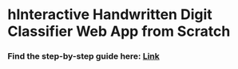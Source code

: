 # hInteractive Handwritten Digit Classifier Web App from Scratch

### Find the step-by-step guide here: [Link]([url](https://medium.com/@saikatsutradhar98/interactive-handwritten-digit-classifier-web-app-from-scratch-a-step-by-step-guide-5bad1fe0fad))
